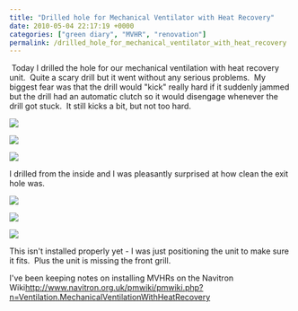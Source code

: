 ```yaml
---
title: "Drilled hole for Mechanical Ventilator with Heat Recovery"
date: 2010-05-04 22:17:19 +0000
categories: ["green diary", "MVHR", "renovation"]
permalink: /drilled_hole_for_mechanical_ventilator_with_heat_recovery
---
```

 Today I drilled the hole for our mechanical ventilation with heat
recovery unit.  Quite a scary drill but it went without any serious
problems.  My biggest fear was that the drill would "kick" really hard
if it suddenly jammed but the drill had an automatic clutch so it would
disengage whenever the drill got stuck.  It still kicks a bit, but not
too hard.

![](http://farm5.static.flickr.com/4067/4579678458_b5a8b17c66.jpg)

![](http://farm5.static.flickr.com/4033/4579678892_056d801c1e_o.jpg)

![](http://farm5.static.flickr.com/4036/4579679156_34109ffecc_o.jpg)

I drilled from the inside and I was pleasantly surprised at how clean
the exit hole was.

![](http://farm5.static.flickr.com/4021/4579049659_c2561ea8cb_o.jpg)

![](http://farm5.static.flickr.com/4049/4579049449_de7f4150ef_o.jpg)

![](http://farm4.static.flickr.com/3316/4579049541_a24833b40d_o.jpg)

This isn't installed properly yet - I was just positioning the unit to
make sure it fits.  Plus the unit is missing the front grill.

I've been keeping notes on installing MVHRs on the Navitron
Wiki<http://www.navitron.org.uk/pmwiki/pmwiki.php?n=Ventilation.MechanicalVentilationWithHeatRecovery>

